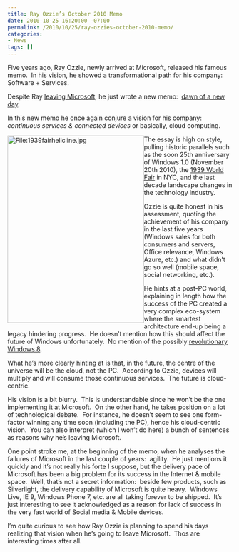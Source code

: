 ```yaml
---
title: Ray Ozzie’s October 2010 Memo
date: 2010-10-25 16:20:00 -07:00
permalink: /2010/10/25/ray-ozzies-october-2010-memo/
categories:
- News
tags: []
---
```

<p>Five years ago, Ray Ozzie, newly arrived at Microsoft, released his famous memo.&#160; In his vision, he showed a transformational path for his company:&#160; Software + Services.</p>  <p>Despite Ray <a href="http://vincentlauzon.wordpress.com/2010/10/19/the-end-the-chief-software-architect-title-microsoft/">leaving Microsoft</a>, he just wrote a new memo:&#160; <a href="http://ozzie.net/docs/dawn-of-a-new-day/">dawn of a new day</a>.</p>  <p>In this new memo he once again conjure a vision for his company:&#160; <em>continuous services &amp; connected devices</em> or basically, cloud computing.</p>  <p><a href="http://upload.wikimedia.org/wikipedia/commons/a/ab/1939fairhelicline.jpg"><img style="display:inline;margin-left:0;margin-right:0;" alt="File:1939fairhelicline.jpg" align="left" src="http://upload.wikimedia.org/wikipedia/commons/a/ab/1939fairhelicline.jpg" width="306" height="420" /></a>The essay is high on style, pulling historic parallels such as the soon 25th anniversary of Windows 1.0 (November 20th 2010), the <a href="http://en.wikipedia.org/wiki/1939_New_York_World%27s_Fair">1939 World Fair</a> in NYC, and the last decade landscape changes in the technology industry.</p>  <p>Ozzie is quite honest in his assessment, quoting the achievement of his company in the last five years (Windows sales for both consumers and servers, Office relevance, Windows Azure, etc.) and what didn’t go so well (mobile space, social networking, etc.).</p>  <p>He hints at a post-PC world, explaining in length how the success of the PC created a very complex eco-system where the smartest architecture end-up being a legacy hindering progress.&#160; He doesn’t mention how this should affect the future of Windows unfortunately.&#160; No mention of the possibly <a href="http://www.zdnet.com/blog/microsoft/microsoft-starts-sharing-windows-8-plans-with-pc-partners/6698?tag=mantle_skin;content">revolutionary Windows 8</a>.</p>  <p>What he’s more clearly hinting at is that, in the future, the centre of the universe will be the cloud, not the PC.&#160; According to Ozzie, devices will multiply and will consume those continuous services.&#160; The future is cloud-centric.</p>  <p>His vision is a bit blurry.&#160; This is understandable since he won’t be the one implementing it at Microsoft.&#160; On the other hand, he takes position on a lot of technological debate.&#160; For instance, he doesn’t seem to see one form-factor winning any time soon (including the PC), hence his cloud-centric vision.&#160; You can also interpret (which I won’t do here) a bunch of sentences as reasons why he’s leaving Microsoft.</p>  <p>One point stroke me, at the beginning of the memo, when he analyses the failures of Microsoft in the last couple of years:&#160; agility.&#160; He just mentions it quickly and it’s not really his forte I suppose, but the delivery pace of Microsoft has been a big problem for its success in the Internet &amp; mobile space.&#160; Well, that’s not a secret information:&#160; beside few products, such as Silverlight, the delivery capability of Microsoft is quite heavy.&#160; Windows Live, IE 9, Windows Phone 7, etc. are all taking forever to be shipped.&#160; It’s just interesting to see it acknowledged as a reason for lack of success in the very fast world of Social media &amp; Mobile devices.</p> I’m quite curious to see how Ray Ozzie is planning to spend his days realizing that vision when he’s going to leave Microsoft.&#160; Thos are interesting times after all.